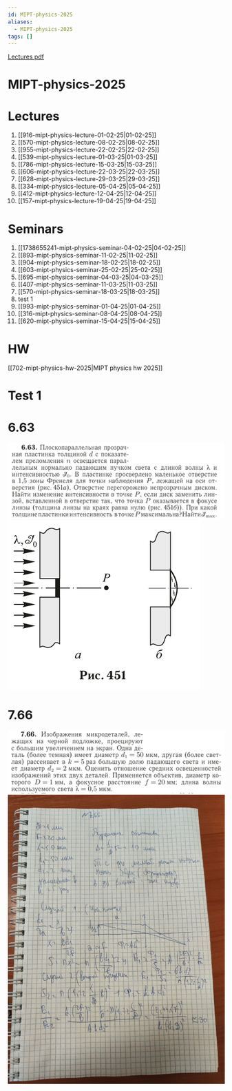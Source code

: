 ```yaml
---
id: MIPT-physics-2025
aliases:
  - MIPT-physics-2025
tags: []
---
```


[Lectures pdf](sourses/physics/lectures_2025/)

# MIPT-physics-2025

# Lectures

1. [[916-mipt-physics-lecture-01-02-25|01-02-25]]
2. [[570-mipt-physics-lecture-08-02-25|08-02-25]]
3. [[955-mipt-physics-lecture-22-02-25|22-02-25]]
4. [[539-mipt-physics-lecture-01-03-25|01-03-25]]
5. [[786-mipt-physics-lecture-15-03-25|15-03-25]]
6. [[606-mipt-physics-lecture-22-03-25|22-03-25]]
7. [[628-mipt-physics-lecture-29-03-25|29-03-25]]
8. [[334-mipt-physics-lecture-05-04-25|05-04-25]]
9. [[412-mipt-physics-lecture-12-04-25|12-04-25]]
10. [[157-mipt-physics-lecture-19-04-25|19-04-25]]

# Seminars

1. [[1738655241-mipt-physics-seminar-04-02-25|04-02-25]]
2. [[893-mipt-physics-seminar-11-02-25|11-02-25]]
3. [[904-mipt-physics-seminar-18-02-25|18-02-25]]
4. [[603-mipt-physics-seminar-25-02-25|25-02-25]]
5. [[695-mipt-physics-seminar-04-03-25|04-03-25]]
6. [[407-mipt-physics-seminar-11-03-25|11-03-25]]
7. [[570-mipt-physics-seminar-18-03-25|18-03-25]]
8. test 1
9. [[993-mipt-physics-seminar-01-04-25|01-04-25]]
10. [[316-mipt-physics-seminar-08-04-25|08-04-25]]
11. [[620-mipt-physics-seminar-15-04-25|15-04-25]]

# HW

[[702-mipt-physics-hw-2025|MIPT physics hw 2025]]

# Test 1

# 6.63

![6.63](assets/imgs/25-03-25_09-20-28_370_25-03-25_09-20-28_209.png)
![25-03-25_09-20-55_405_25-03-25_09-20-55_990.png](assets/imgs/25-03-25_09-20-55_405_25-03-25_09-20-55_990.png)

# 7.66

![25-03-25_09-22-35_100_25-03-25_09-22-35_601.png](assets/imgs/25-03-25_09-22-35_100_25-03-25_09-22-35_601.png)
![25-03-25_10-06-32_559_25-03-25_10-06-31_154.png](assets/imgs/25-03-25_10-06-32_559_25-03-25_10-06-31_154.png)
